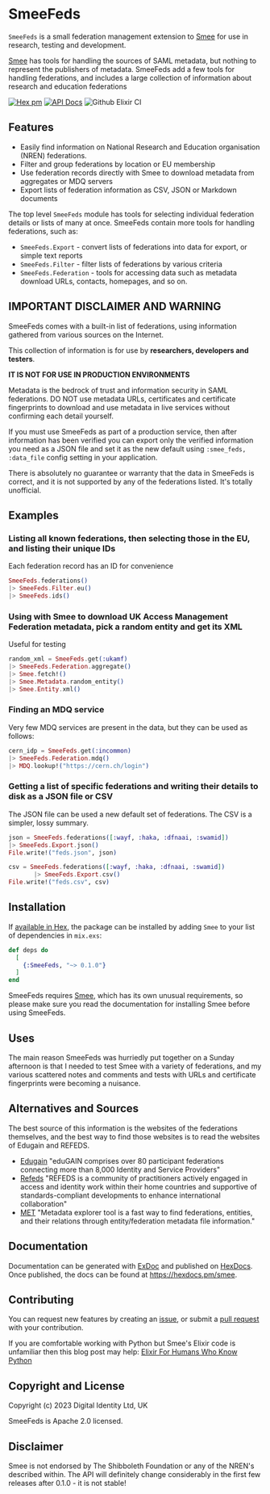 # SmeeFeds

`SmeeFeds` is a small federation management extension to [Smee](https://github.com/Digital-Identity-Labs/smee) for use in
research, testing and development.

[Smee](https://github.com/Digital-Identity-Labs/smee) has tools for handling the sources of SAML metadata, but 
nothing to represent the publishers of metadata. SmeeFeds add a few tools for handling federations, and includes a large
collection of information about research and education federations

[![Hex pm](http://img.shields.io/hexpm/v/smee_feds.svg?style=flat)](https://hex.pm/packages/smee_feds)
[![API Docs](https://img.shields.io/badge/api-docs-yellow.svg?style=flat)](http://hexdocs.pm/smee_feds/)
![Github Elixir CI](https://github.com/Digital-Identity-Labs/smee_feds/workflows/Elixir%20CI/badge.svg)

## Features

* Easily find information on National Research and Education organisation (NREN) federations.
* Filter and group federations by location or EU membership
* Use federation records directly with Smee to download metadata from aggregates or MDQ servers
* Export lists of federation information as CSV, JSON or Markdown documents

The top level `SmeeFeds` module has tools for selecting individual federation details or lists of many at once.
SmeeFeds contain more tools for handling federations, such as:

* `SmeeFeds.Export` - convert lists of federations into data for export, or simple text reports
* `SmeeFeds.Filter` - filter lists of federations by various criteria
* `SmeeFeds.Federation` - tools for accessing data such as metadata download URLs, contacts, homepages, and so on.

## IMPORTANT DISCLAIMER AND WARNING

SmeeFeds comes with a built-in list of federations, using information gathered from various sources on the Internet.

This collection of information is for use by **researchers, developers and testers**. 

**IT IS NOT FOR USE IN PRODUCTION ENVIRONMENTS**

Metadata is the bedrock of trust and information security in SAML federations. DO NOT use metadata URLs, certificates 
and certificate fingerprints to download and use metadata in live services without confirming each detail yourself.

If you must use SmeeFeds as part of a production service, then after information has been verified you can export only
the verified information you need as a JSON file and set it as the new default using 
`:smee_feds, :data_file` config setting in your application.

There is absolutely no guarantee or warranty that the data in SmeeFeds is correct, and it is not supported by any of 
the federations listed. It's totally unofficial. 

## Examples

### Listing all known federations, then selecting those in the EU, and listing their unique IDs
Each federation record has an ID for convenience

```elixir
SmeeFeds.federations()
|> SmeeFeds.Filter.eu()
|> SmeeFeds.ids()
```

### Using with Smee to download UK Access Management Federation metadata, pick a random entity and get its XML
Useful for testing

```elixir
random_xml = SmeeFeds.get(:ukamf)
|> SmeeFeds.Federation.aggregate()
|> Smee.fetch!()
|> Smee.Metadata.random_entity()
|> Smee.Entity.xml()
```

### Finding an MDQ service 
Very few MDQ services are present in the data, but they can be used as follows:

```elixir
cern_idp = SmeeFeds.get(:incommon)
|> SmeeFeds.Federation.mdq()
|> MDQ.lookup!("https://cern.ch/login")
```

### Getting a list of specific federations and writing their details to disk as a JSON file or CSV
The JSON file can be used a new default set of federations. The CSV is a simpler, lossy summary.

```elixir
json = SmeeFeds.federations([:wayf, :haka, :dfnaai, :swamid])
|> SmeeFeds.Export.json()
File.write!("feds.json", json)

csv = SmeeFeds.federations([:wayf, :haka, :dfnaai, :swamid])
       |> SmeeFeds.Export.csv()
File.write!("feds.csv", csv)
```

## Installation

If [available in Hex](https://hex.pm/docs/publish), the package can be installed
by adding `Smee` to your list of dependencies in `mix.exs`:

```elixir
def deps do
  [
    {:SmeeFeds, "~> 0.1.0"}
  ]
end
```

SmeeFeds requires [Smee](https://github.com/Digital-Identity-Labs/smee), which has its own unusual requirements, so
please make sure you read the documentation for installing Smee before using SmeeFeds.

## Uses

The main reason SmeeFeds was hurriedly put together on a Sunday afternoon is that I needed to test Smee with a variety
of federations, and my various scattered notes and comments and tests with URLs and certificate fingerprints were becoming a nuisance.

## Alternatives and Sources

The best source of this information is the websites of the federations themselves, and the best way to find those
websites is to read the websites of Edugain and REFEDS.

* [Edugain](https://edugain.org/) "eduGAIN comprises over 80 participant federations connecting more than 8,000 Identity and Service Providers" 
* [Refeds](https://refeds.org/) "REFEDS is a community of practitioners actively engaged in access and identity work within their home countries and supportive of standards-compliant developments to enhance international collaboration"
* [MET](https://met.refeds.org/) "Metadata explorer tool is a fast way to find federations, entities, and their relations through entity/federation metadata file information."

## Documentation

Documentation can be generated with [ExDoc](https://github.com/elixir-lang/ex_doc)
and published on [HexDocs](https://hexdocs.pm). Once published, the docs can
be found at <https://hexdocs.pm/smee>.

## Contributing

You can request new features by creating an [issue](https://github.com/Digital-Identity-Labs/smee_feds/issues),
or submit a [pull request](https://github.com/Digital-Identity-Labs/smee_feds/pulls) with your contribution.

If you are comfortable working with Python but Smee's Elixir code is unfamiliar then this blog post may help: 
[Elixir For Humans Who Know Python](https://hibox.live/elixir-for-humans-who-know-python)

## Copyright and License

Copyright (c) 2023 Digital Identity Ltd, UK

SmeeFeds is Apache 2.0 licensed.

## Disclaimer
Smee is not endorsed by The Shibboleth Foundation or any of the NREN's described within.
The API will definitely change considerably in the first few releases after 0.1.0 - it is not stable!
